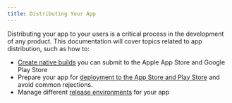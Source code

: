```yaml
---
title: Distributing Your App
---
```


Distributing your app to your users is a critical process in the development of any product. This documentation will cover topics related to app distribution, such as how to:

- [Create native builds](building-standalone-apps/) you can submit to the Apple App Store and Google Play Store
- Prepare your app for [deployment to the App Store and Play Store](../distribution/app-stores/) and avoid common rejections.
- Manage different [release environments](release-channels/) for your app
